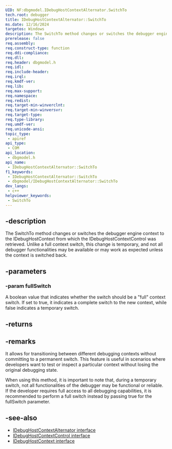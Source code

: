```yaml
---
UID: NF:dbgmodel.IDebugHostContextAlternator.SwitchTo
tech.root: debugger
title: IDebugHostContextAlternator::SwitchTo
ms.date: 12/16/2024
targetos: Windows
description: The SwitchTo method changes or switches the debugger engine context to the IDebugHostContext from which the IDebugHostContextControl was retrieved.
prerelease: false
req.assembly: 
req.construct-type: function
req.ddi-compliance: 
req.dll: 
req.header: dbgmodel.h
req.idl: 
req.include-header: 
req.irql: 
req.kmdf-ver: 
req.lib: 
req.max-support: 
req.namespace: 
req.redist: 
req.target-min-winverclnt: 
req.target-min-winversvr: 
req.target-type: 
req.type-library: 
req.umdf-ver: 
req.unicode-ansi: 
topic_type:
 - apiref
api_type:
 - COM
api_location:
 - dbgmodel.h
api_name:
 - IDebugHostContextAlternator::SwitchTo
f1_keywords:
 - IDebugHostContextAlternator::SwitchTo
 - dbgmodel/IDebugHostContextAlternator::SwitchTo
dev_langs:
 - c++
helpviewer_keywords:
 - SwitchTo
---
```


## -description

The SwitchTo method changes or switches the debugger engine context to the IDebugHostContext from which the IDebugHostContextControl was retrieved. Unlike a full context switch, this change is temporary, and not all debugger functionalities may be available or may work as expected unless the context is switched back.

## -parameters

### -param fullSwitch

A boolean value that indicates whether the switch should be a "full" context switch. If set to true, it indicates a complete switch to the new context, while false indicates a temporary switch.

## -returns

## -remarks

It allows for transitioning between different debugging contexts without committing to a permanent switch. This feature is useful in scenarios where developers want to test or inspect a particular context without losing the original debugging state.

When using this method, it is important to note that, during a temporary switch, not all functionalities of the debugger may be functional or reliable. If the developer requires full access to all debugging capabilities, it is recommended to perform a full switch instead by passing true for the fullSwitch parameter.

## -see-also

- [IDebugHostContextAlternator interface](nn-dbgmodel-idebughostcontextalternator.md)
- [IDebugHostContextControl interface](nn-dbgmodel-idebughostcontextcontrol.md)
- [IDebugHostContext interface](nn-dbgmodel-idebughostcontext.md)